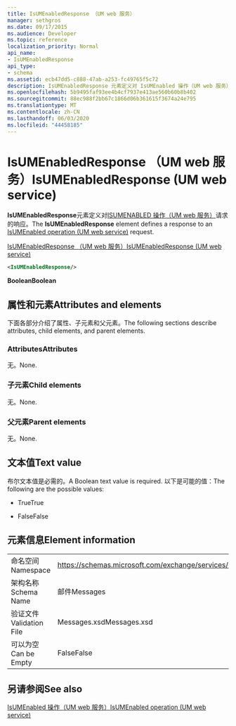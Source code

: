 ```yaml
---
title: IsUMEnabledResponse （UM web 服务）
manager: sethgros
ms.date: 09/17/2015
ms.audience: Developer
ms.topic: reference
localization_priority: Normal
api_name:
- IsUMEnabledResponse
api_type:
- schema
ms.assetid: ecb47dd5-c888-47ab-a253-fc49765f5c72
description: IsUMEnabledResponse 元素定义对 IsUMEnabled 操作（UM web 服务）请求的响应。
ms.openlocfilehash: 5b9495faf93ee4b4cf7937e413ae560b60b8b402
ms.sourcegitcommit: 88ec988f2bb67c1866d06b361615f3674a24e795
ms.translationtype: MT
ms.contentlocale: zh-CN
ms.lasthandoff: 06/03/2020
ms.locfileid: "44458185"
---
```

# <a name="isumenabledresponse-um-web-service"></a><span data-ttu-id="1b99d-103">IsUMEnabledResponse （UM web 服务）</span><span class="sxs-lookup"><span data-stu-id="1b99d-103">IsUMEnabledResponse (UM web service)</span></span>

<span data-ttu-id="1b99d-104">**IsUMEnabledResponse**元素定义对[ISUMENABLED 操作（UM web 服务）](isumenabled-operation-um-web-service.md)请求的响应。</span><span class="sxs-lookup"><span data-stu-id="1b99d-104">The **IsUMEnabledResponse** element defines a response to an [IsUMEnabled operation (UM web service)](isumenabled-operation-um-web-service.md) request.</span></span> 
  
[<span data-ttu-id="1b99d-105">IsUMEnabledResponse （UM web 服务）</span><span class="sxs-lookup"><span data-stu-id="1b99d-105">IsUMEnabledResponse (UM web service)</span></span>](isumenabledresponse-um-web-service.md)
  
```xml
<IsUMEnabledResponse/>
```

 <span data-ttu-id="1b99d-106">**Boolean**</span><span class="sxs-lookup"><span data-stu-id="1b99d-106">**Boolean**</span></span>
## <a name="attributes-and-elements"></a><span data-ttu-id="1b99d-107">属性和元素</span><span class="sxs-lookup"><span data-stu-id="1b99d-107">Attributes and elements</span></span>

<span data-ttu-id="1b99d-108">下面各部分介绍了属性、子元素和父元素。</span><span class="sxs-lookup"><span data-stu-id="1b99d-108">The following sections describe attributes, child elements, and parent elements.</span></span>
  
### <a name="attributes"></a><span data-ttu-id="1b99d-109">Attributes</span><span class="sxs-lookup"><span data-stu-id="1b99d-109">Attributes</span></span>

<span data-ttu-id="1b99d-110">无。</span><span class="sxs-lookup"><span data-stu-id="1b99d-110">None.</span></span>
  
### <a name="child-elements"></a><span data-ttu-id="1b99d-111">子元素</span><span class="sxs-lookup"><span data-stu-id="1b99d-111">Child elements</span></span>

<span data-ttu-id="1b99d-112">无。</span><span class="sxs-lookup"><span data-stu-id="1b99d-112">None.</span></span>
  
### <a name="parent-elements"></a><span data-ttu-id="1b99d-113">父元素</span><span class="sxs-lookup"><span data-stu-id="1b99d-113">Parent elements</span></span>

<span data-ttu-id="1b99d-114">无。</span><span class="sxs-lookup"><span data-stu-id="1b99d-114">None.</span></span>
  
## <a name="text-value"></a><span data-ttu-id="1b99d-115">文本值</span><span class="sxs-lookup"><span data-stu-id="1b99d-115">Text value</span></span>

<span data-ttu-id="1b99d-116">布尔文本值是必需的。</span><span class="sxs-lookup"><span data-stu-id="1b99d-116">A Boolean text value is required.</span></span> <span data-ttu-id="1b99d-117">以下是可能的值：</span><span class="sxs-lookup"><span data-stu-id="1b99d-117">The following are the possible values:</span></span>
  
- <span data-ttu-id="1b99d-118">True</span><span class="sxs-lookup"><span data-stu-id="1b99d-118">True</span></span>
    
- <span data-ttu-id="1b99d-119">False</span><span class="sxs-lookup"><span data-stu-id="1b99d-119">False</span></span>
    
## <a name="element-information"></a><span data-ttu-id="1b99d-120">元素信息</span><span class="sxs-lookup"><span data-stu-id="1b99d-120">Element information</span></span>

|||
|:-----|:-----|
|<span data-ttu-id="1b99d-121">命名空间</span><span class="sxs-lookup"><span data-stu-id="1b99d-121">Namespace</span></span>  <br/> |https://schemas.microsoft.com/exchange/services/2006/messages  <br/> |
|<span data-ttu-id="1b99d-122">架构名称</span><span class="sxs-lookup"><span data-stu-id="1b99d-122">Schema Name</span></span>  <br/> |<span data-ttu-id="1b99d-123">邮件</span><span class="sxs-lookup"><span data-stu-id="1b99d-123">Messages</span></span>  <br/> |
|<span data-ttu-id="1b99d-124">验证文件</span><span class="sxs-lookup"><span data-stu-id="1b99d-124">Validation File</span></span>  <br/> |<span data-ttu-id="1b99d-125">Messages.xsd</span><span class="sxs-lookup"><span data-stu-id="1b99d-125">Messages.xsd</span></span>  <br/> |
|<span data-ttu-id="1b99d-126">可以为空</span><span class="sxs-lookup"><span data-stu-id="1b99d-126">Can be Empty</span></span>  <br/> |<span data-ttu-id="1b99d-127">False</span><span class="sxs-lookup"><span data-stu-id="1b99d-127">False</span></span>  <br/> |
   
## <a name="see-also"></a><span data-ttu-id="1b99d-128">另请参阅</span><span class="sxs-lookup"><span data-stu-id="1b99d-128">See also</span></span>



[<span data-ttu-id="1b99d-129">IsUMEnabled 操作（UM web 服务）</span><span class="sxs-lookup"><span data-stu-id="1b99d-129">IsUMEnabled operation (UM web service)</span></span>](isumenabled-operation-um-web-service.md)

